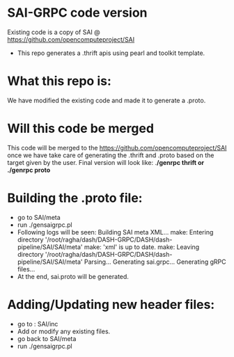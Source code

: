 # SAI-GRPC code version
Existing code is a copy of SAI @ https://github.com/opencomputeproject/SAI
- This repo generates a .thrift apis using pearl and toolkit template.

# What this repo is:
We have modified the existing code and made it to generate a .proto.

# Will this code be merged
This code will be merged to the https://github.com/opencomputeproject/SAI once we have take care of generating the .thrift and .proto based on the target given by the user.
Final version will look like: .**/genrpc thrift or ./genrpc proto**


# Building the .proto file:
- go to SAI/meta
- run ./gensaigrpc.pl
- Following logs will be seen:
  Building SAI meta XML...
  make: Entering directory '/root/ragha/dash/DASH-GRPC/DASH/dash-pipeline/SAI/SAI/meta'
  make: 'xml' is up to date.
  make: Leaving directory '/root/ragha/dash/DASH-GRPC/DASH/dash-pipeline/SAI/SAI/meta'
  Parsing...
  Generating sai.grpc...
  Generating gRPC files...
- At the end, sai.proto will be generated.

# Adding/Updating new header files:
- go to : SAI/inc
- Add or modify any existing files.
- go back to SAI/meta
- run ./gensaigrpc.pl
